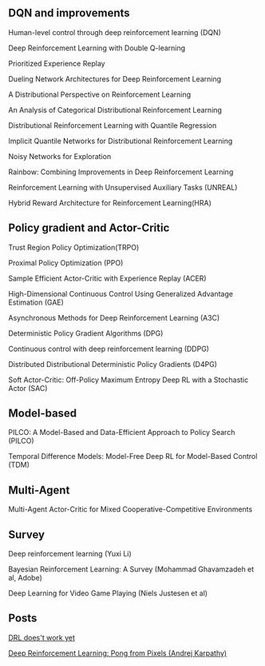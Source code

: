 ## DQN and improvements

Human-level control through deep reinforcement learning (DQN)

Deep Reinforcement Learning with Double Q-learning

Prioritized Experience Replay

Dueling Network Architectures for Deep Reinforcement Learning

A Distributional Perspective on Reinforcement Learning

An Analysis of Categorical Distributional Reinforcement Learning

Distributional Reinforcement Learning with Quantile Regression

Implicit Quantile Networks for Distributional Reinforcement Learning

Noisy Networks for Exploration

Rainbow: Combining Improvements in Deep Reinforcement Learning

Reinforcement Learning with Unsupervised Auxiliary Tasks (UNREAL)

Hybrid Reward Architecture for Reinforcement Learning(HRA)

## Policy gradient and Actor-Critic
Trust Region Policy Optimization(TRPO)

Proximal Policy Optimization (PPO)

Sample Efficient Actor-Critic with Experience Replay (ACER)

High-Dimensional Continuous Control Using Generalized Advantage Estimation (GAE)

Asynchronous Methods for Deep Reinforcement Learning (A3C)

Deterministic Policy Gradient Algorithms (DPG)

Continuous control with deep reinforcement learning (DDPG)

Distributed Distributional Deterministic Policy Gradients (D4PG)

Soft Actor-Critic: Off-Policy Maximum Entropy Deep RL with a Stochastic Actor (SAC)

## Model-based

PILCO: A Model-Based and Data-Efficient Approach to Policy Search (PILCO)

Temporal Difference Models: Model-Free Deep RL for Model-Based Control (TDM)

## Multi-Agent

Multi-Agent Actor-Critic for Mixed Cooperative-Competitive Environments

## Survey
Deep reinforcement learning (Yuxi Li)

Bayesian Reinforcement Learning: A Survey (Mohammad Ghavamzadeh et al, Adobe)

Deep Learning for Video Game Playing (Niels Justesen et al)

## Posts
[DRL does't work yet](https://www.alexirpan.com/2018/02/14/rl-hard.html)

[Deep Reinforcement Learning: Pong from Pixels (Andrej Karpathy)](http://karpathy.github.io/2016/05/31/rl/)
